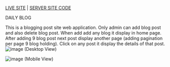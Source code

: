 [LIVE SITE](https://blog-post-bp.web.app/)  |   [SERVER SITE CODE](https://github.com/borhanshuvo/blog-post-server)
  
DAILY BLOG

This is a blogging post site web application. Only admin can add blog post and also delete blog post. When add add any blog it display in home page. After adding 9 blog post next post display another page (adding pagination per page 9 blog holding). Click on any post it display the details of that post.
<br>
![image](https://user-images.githubusercontent.com/53577848/127381131-2f39456d-91f8-4dd1-b401-fb3b979e9c5e.png) (Desktop View)

![image](https://user-images.githubusercontent.com/53577848/127381246-a8618f2a-5d61-43f9-83b1-b8df5315970c.png) (Mobile View)
